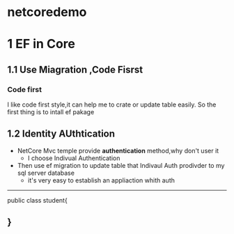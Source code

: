 # netcoredemo

1 EF in Core
===========
1.1 Use Miagration ,Code Fisrst
---------------
 ### Code first ###
 I like code first style,it can help me to crate or update table easily.
 So the first thing is to intall ef pakage
 
 1.2 Identity AUthtication
 --------------------------
 * NetCore Mvc temple provide __authentication__ method,why don't user it
      * I choose Indivual Authentication
  * Then use ef migration to update table that Indivaul Auth prodivder to my sql server database
     * it's very easy to establish an appliaction whith auth 
 
 ---
 public class student{

}
 ---
 
